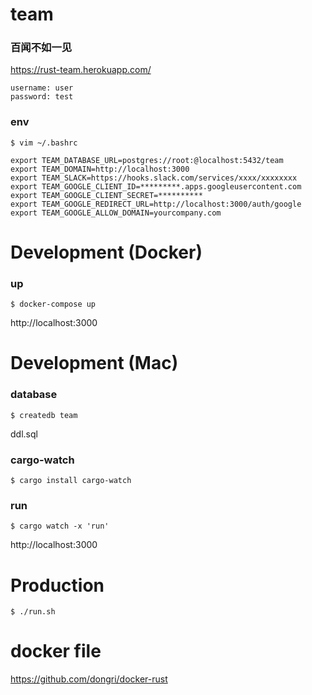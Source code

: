 # team

### 百闻不如一见

https://rust-team.herokuapp.com/
```
username: user
password: test
```

### env
```
$ vim ~/.bashrc

export TEAM_DATABASE_URL=postgres://root:@localhost:5432/team
export TEAM_DOMAIN=http://localhost:3000
export TEAM_SLACK=https://hooks.slack.com/services/xxxx/xxxxxxxx
export TEAM_GOOGLE_CLIENT_ID=*********.apps.googleusercontent.com
export TEAM_GOOGLE_CLIENT_SECRET=**********
export TEAM_GOOGLE_REDIRECT_URL=http://localhost:3000/auth/google
export TEAM_GOOGLE_ALLOW_DOMAIN=yourcompany.com
```

# Development (Docker)

### up
```
$ docker-compose up
```
http://localhost:3000

# Development (Mac)

### database
```
$ createdb team
```
ddl.sql

### cargo-watch
```
$ cargo install cargo-watch
```

### run
```
$ cargo watch -x 'run'
```
http://localhost:3000

# Production
```
$ ./run.sh
```

# docker file
https://github.com/dongri/docker-rust
